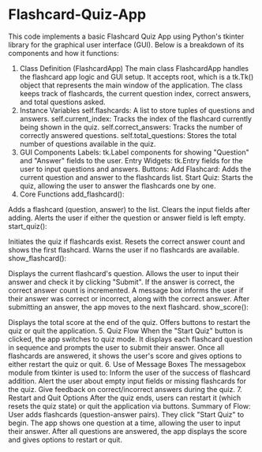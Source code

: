 # Flashcard-Quiz-App


This code implements a basic Flashcard Quiz App using Python's tkinter library for the graphical user interface (GUI). Below is a breakdown of its components and how it functions:

1. Class Definition (FlashcardApp)
The main class FlashcardApp handles the flashcard app logic and GUI setup. It accepts root, which is a tk.Tk() object that represents the main window of the application.
The class keeps track of flashcards, the current question index, correct answers, and total questions asked.
2. Instance Variables
self.flashcards: A list to store tuples of questions and answers.
self.current_index: Tracks the index of the flashcard currently being shown in the quiz.
self.correct_answers: Tracks the number of correctly answered questions.
self.total_questions: Stores the total number of questions available in the quiz.
3. GUI Components
Labels: tk.Label components for showing "Question" and "Answer" fields to the user.
Entry Widgets: tk.Entry fields for the user to input questions and answers.
Buttons:
Add Flashcard: Adds the current question and answer to the flashcards list.
Start Quiz: Starts the quiz, allowing the user to answer the flashcards one by one.
4. Core Functions
add_flashcard():

Adds a flashcard (question, answer) to the list.
Clears the input fields after adding.
Alerts the user if either the question or answer field is left empty.
start_quiz():

Initiates the quiz if flashcards exist.
Resets the correct answer count and shows the first flashcard.
Warns the user if no flashcards are available.
show_flashcard():

Displays the current flashcard's question.
Allows the user to input their answer and check it by clicking "Submit".
If the answer is correct, the correct answer count is incremented.
A message box informs the user if their answer was correct or incorrect, along with the correct answer.
After submitting an answer, the app moves to the next flashcard.
show_score():

Displays the total score at the end of the quiz.
Offers buttons to restart the quiz or quit the application.
5. Quiz Flow
When the "Start Quiz" button is clicked, the app switches to quiz mode.
It displays each flashcard question in sequence and prompts the user to submit their answer.
Once all flashcards are answered, it shows the user's score and gives options to either restart the quiz or quit.
6. Use of Message Boxes
The messagebox module from tkinter is used to:
Inform the user of the success of flashcard addition.
Alert the user about empty input fields or missing flashcards for the quiz.
Give feedback on correct/incorrect answers during the quiz.
7. Restart and Quit Options
After the quiz ends, users can restart it (which resets the quiz state) or quit the application via buttons.
Summary of Flow:
User adds flashcards (question-answer pairs).
They click "Start Quiz" to begin.
The app shows one question at a time, allowing the user to input their answer.
After all questions are answered, the app displays the score and gives options to restart or quit.

